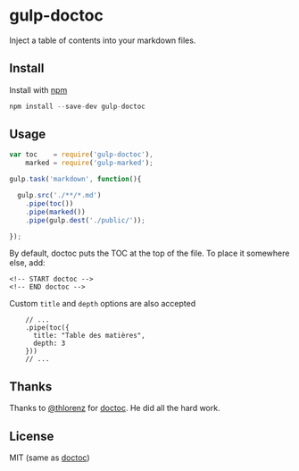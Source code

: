gulp-doctoc
==============

Inject a table of contents into your markdown files.

Install
-----------

Install with [npm](https://npmjs.org/package/gulp-doctoc)

```javascript
npm install --save-dev gulp-doctoc
```

Usage
---------

```javascript
var toc    = require('gulp-doctoc'),
    marked = require('gulp-marked');

gulp.task('markdown', function(){

  gulp.src('./**/*.md')
    .pipe(toc())
    .pipe(marked())
    .pipe(gulp.dest('./public/'));

});

```

By default, doctoc puts the TOC at the top of the file. To place it somewhere else, add:

```
<!-- START doctoc -->
<!-- END doctoc -->
```

Custom `title` and `depth` options are also accepted

```
    // ...
    .pipe(toc({
      title: "Table des matières",
      depth: 3
    }))
    // ...
```

Thanks
-------

Thanks to [@thlorenz](https://github.com/thlorenz) for [doctoc](https://github.com/thlorenz/doctoc). He did all the hard work.

License
--------

MIT (same as [doctoc](https://github.com/thlorenz/doctoc))
